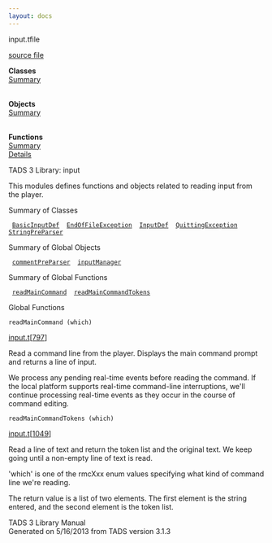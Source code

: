 ```yaml
---
layout: docs
---
```

<span class="title">input.t</span><span class="type">file</span>

[source file](../source/input.t.html)

**Classes**  
[Summary](#_ClassSummary_)  
 

**Objects**  
[Summary](#_ObjectSummary_)  
 

**Functions**  
[Summary](#_FunctionSummary_)  
[Details](#_Functions_)

<div class="fdesc">

TADS 3 Library: input

This modules defines functions and objects related to reading input from
the player.

</div>

<span id="_ClassSummary_"></span>

<div class="mjhd">

<span class="hdln">Summary of Classes</span>  

</div>

` `[`BasicInputDef`](../object/BasicInputDef.html)`  `[`EndOfFileException`](../object/EndOfFileException.html)`  `[`InputDef`](../object/InputDef.html)`  `[`QuittingException`](../object/QuittingException.html)`  `[`StringPreParser`](../object/StringPreParser.html)`  `
<span id="_ObjectSummary_"></span>

<div class="mjhd">

<span class="hdln">Summary of Global Objects</span>  

</div>

` `[`commentPreParser`](../object/commentPreParser.html)`  `[`inputManager`](../object/inputManager.html)`  `
<span id="FunctionSummary_"></span>

<div class="mjhd">

<span class="hdln">Summary of Global Functions</span>  

</div>

` `[`readMainCommand`](#readMainCommand)`  `[`readMainCommandTokens`](#readMainCommandTokens)`  `

<span id="_Functions_"></span>

<div class="mjhd">

<span class="hdln">Global Functions</span>  

</div>

<span id="readMainCommand"></span>

`readMainCommand (which)`

[input.t](../file/input.t.html)\[[797](../source/input.t.html#797)\]

<div class="desc">

Read a command line from the player. Displays the main command prompt
and returns a line of input.

We process any pending real-time events before reading the command. If
the local platform supports real-time command-line interruptions, we'll
continue processing real-time events as they occur in the course of
command editing.

</div>

<span id="readMainCommandTokens"></span>

`readMainCommandTokens (which)`

[input.t](../file/input.t.html)\[[1049](../source/input.t.html#1049)\]

<div class="desc">

Read a line of text and return the token list and the original text. We
keep going until a non-empty line of text is read.

'which' is one of the rmcXxx enum values specifying what kind of command
line we're reading.

The return value is a list of two elements. The first element is the
string entered, and the second element is the token list.

</div>

<div class="ftr">

TADS 3 Library Manual  
Generated on 5/16/2013 from TADS version 3.1.3

</div>
